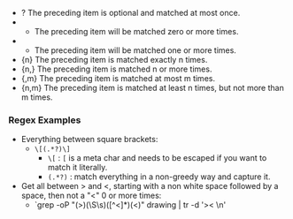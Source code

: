 -   ? The preceding item is optional and matched at most once.
-   * The preceding item will be matched zero or more times.
-   + The preceding item will be matched one or more times.
-   {n} The preceding item is matched exactly n times.
-   {n,} The preceding item is matched n or more times.
-   {,m} The preceding item is matched at most m times.
-   {n,m} The preceding item is matched at least n times, but not more than m times.

### Regex Examples

- Everything between square brackets:
	- `\[(.*?)\]`
		-   `\[` : `[` is a meta char and needs to be escaped if you want to match it literally.
		-   `(.*?)` : match everything in a non-greedy way and capture it.
- Get all between > and <, starting with a non white space followed by a space, then not a "<" 0 or more times:
	- `grep -oP "(\>)(\S\s)([^<]*)(\<)" drawing | tr -d '>< \n'